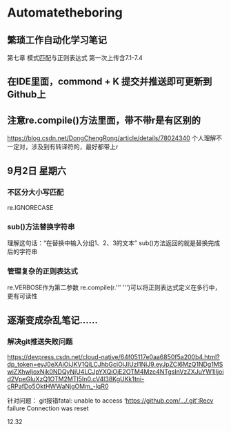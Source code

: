# Automatetheboring
## 繁琐工作自动化学习笔记
第七章 模式匹配与正则表达式
第一次上传含7.1-7.4

## 在IDE里面，commond + K 提交并推送即可更新到Github上

## 注意re.compile()方法里面，带不带r是有区别的
https://blog.csdn.net/DongChengRong/article/details/78024340
个人理解不一定对，涉及到有转译符的，最好都带上r

## 9月2日 星期六
### 不区分大小写匹配
re.IGNORECASE
### sub()方法替换字符串
理解这句话：“在替换中输入分组1、2、3的文本”
sub()方法返回的就是替换完成后的字符串
### 管理复杂的正则表达式
re.VERBOSE作为第二参数
re.compile(r.''' ''')可以将正则表达式定义在多行中，更有可读性

## 逐渐变成杂乱笔记......
### 解决git推送失败问题
https://devpress.csdn.net/cloud-native/64f05117e0aa6850f5a200b4.html?dp_token=eyJ0eXAiOiJKV1QiLCJhbGciOiJIUzI1NiJ9.eyJpZCI6MzQ1NDg1MSwiZXhwIjoxNjk0NDQyNjU4LCJpYXQiOjE2OTM4Mzc4NTgsInVzZXJuYW1lIjoid2VpeGluXzQ1OTM2MTI5In0.cV4l38KgUKk1tni-cRPafDo5OktHWWaNjgOMm_-lqR0

针对问题：
git报错fatal: unable to access ‘https://github.com/.../.git‘:Recv failure Connection was reset

12.32